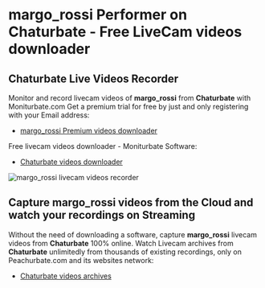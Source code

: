 # margo_rossi Performer on Chaturbate - Free LiveCam videos downloader

## Chaturbate Live Videos Recorder

Monitor and record livecam videos of **margo_rossi** from **Chaturbate** with Moniturbate.com
Get a premium trial for free by just and only registering with your Email address:
* [margo_rossi Premium videos downloader](https://moniturbate.com/request-demo-licence-key.html)

Free livecam videos downloader - Moniturbate Software:
* [Chaturbate videos downloader](https://moniturbate.com/moniturbate-download-software.html)

![margo_rossi livecam videos recorder](https://peachurnet.com/templates/moniturbate-software.png)


## Capture margo_rossi videos from the Cloud and watch your recordings on Streaming

Without the need of downloading a software, capture **margo_rossi** livecam videos from **Chaturbate** 100% online.
Watch Livecam archives from **Chaturbate** unlimitedly from thousands of existing recordings, only on Peachurbate.com and its websites network:
* [Chaturbate videos archives](https://peachurnet.com/)
